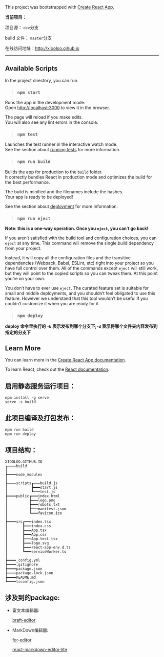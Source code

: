 This project was bootstrapped with [Create React App](https://github.com/facebook/create-react-app).

**当前项目：**

项目源： `dev`分支

build 文件： `master`分支

在线访问地址：http://xiooloo.gihub.io

---

## Available Scripts

In the project directory, you can run:

> ### `npm start`

Runs the app in the development mode.<br />
Open [http://localhost:3000](http://localhost:3000) to view it in the browser.

The page will reload if you make edits.<br />
You will also see any lint errors in the console.

> ### `npm test`

Launches the test runner in the interactive watch mode.<br />
See the section about [running tests](https://facebook.github.io/create-react-app/docs/running-tests) for more information.

> ### `npm run build`

Builds the app for production to the `build` folder.<br />
It correctly bundles React in production mode and optimizes the build for the best performance.

The build is minified and the filenames include the hashes.<br />
Your app is ready to be deployed!

See the section about [deployment](https://facebook.github.io/create-react-app/docs/deployment) for more information.

> ### `npm run eject`

**Note: this is a one-way operation. Once you `eject`, you can’t go back!**

If you aren’t satisfied with the build tool and configuration choices, you can `eject` at any time. This command will remove the single build dependency from your project.

Instead, it will copy all the configuration files and the transitive dependencies (Webpack, Babel, ESLint, etc) right into your project so you have full control over them. All of the commands except `eject` will still work, but they will point to the copied scripts so you can tweak them. At this point you’re on your own.

You don’t have to ever use `eject`. The curated feature set is suitable for small and middle deployments, and you shouldn’t feel obligated to use this feature. However we understand that this tool wouldn’t be useful if you couldn’t customize it when you are ready for it.

> ### `npm deploy`

**deploy 命令里执行的 `-b` 表示发布到哪个分支下;`-d` 表示将哪个文件夹内容发布到指定的分支下**

## Learn More

You can learn more in the [Create React App documentation](https://facebook.github.io/create-react-app/docs/getting-started).

To learn React, check out the [React documentation](https://reactjs.org/).

## 启用静态服务运行项目：

```
npm install -g serve
serve -s build
```

## 此项目编译及打包发布：

```
npm run build
npm run deploy
```

## 项目结构：

```
XIOOLOO.GITHUB.IO
┏━━━━build
┃
┣━━━━node_modules
┃
┣━━━━scripts┏━━━build.js
┃           ┣━━━start.js
┃           ┗━━━test.js
┣━━━━public┏━━━index.html
┃          ┣━━━logo.png
┃          ┣━━━robots.txt
┃          ┣━━━manifest.json
┃          ┗━━━favicon.ico
┃
┣━━━━src┏━━━index.tsx
┃       ┣━━━index.css
┃       ┣━━━App.tsx
┃       ┣━━━App.css
┃       ┣━━━App.test.tsx
┃       ┣━━━logo.svg
┃       ┣━━━react-app-env.d.ts
┃       ┗━━━serviceWorker.ts
┃
┣━━━━_config.yml
┣━━━━.gitignore
┣━━━━package.json
┣━━━━package-lock.json
┣━━━━README.md
┗━━━━tsconfig.json
```

##  涉及到的package:

- 富文本编辑器:

  [braft-editor](https://braft.margox.cn/)

- MarkDown编辑器:

  [for-editor](https://md.kkfor.com/)

  [react-markdown-editor-lite](https://github.com/HarryChen0506/react-markdown-editor-lite)